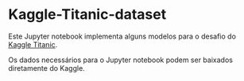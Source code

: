# Kaggle-Titanic-dataset

Este Jupyter notebook implementa alguns modelos para o desafio do [Kaggle Titanic](https://www.kaggle.com/competitions/titanic).

Os dados necessários para o Jupyter notebook podem ser baixados diretamente do Kaggle.

